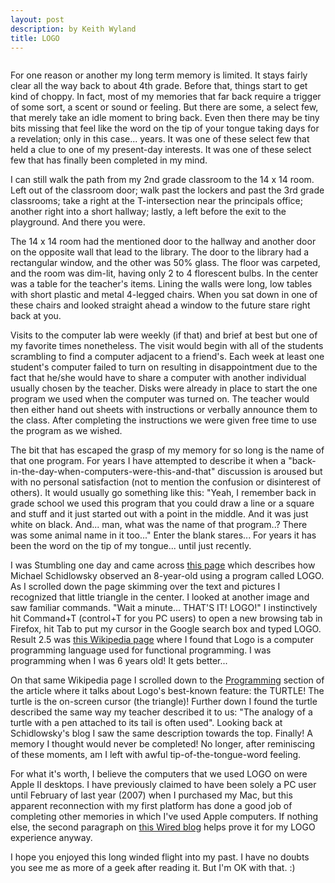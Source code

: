 ```yaml
---
layout: post
description: by Keith Wyland
title: LOGO
---
```


<img alt="" border="0" src="http://3.bp.blogspot.com/_xoFkROi6080/R4UJax30ocI/AAAAAAAAAbE/IeFxMmnrvwg/s320/logo40.jpg" style="cursor: pointer; display: block; margin: 0px auto 10px; text-align: center;" />

For one reason or another my long term memory is limited. It stays fairly clear all the way back to about 4th grade. Before that, things start to get kind of choppy. In fact, most of my memories that far back require a trigger of some sort, a scent or sound or feeling. But there are some, a select few, that merely take an idle moment to bring back. Even then there may be tiny bits missing that feel like the word on the tip of your tongue taking days for a revelation; only in this case... years. It was one of these select few that held a clue to one of my present-day interests. It was one of these select few that has finally been completed in my mind.

I can still walk the path from my 2nd grade classroom to the 14 x 14 room. Left out of the classroom door; walk past the lockers and past the 3rd grade classrooms; take a right at the T-intersection near the principals office; another right into a short hallway; lastly, a left before the exit to the playground. And there you were.

The 14 x 14 room had the mentioned door to the hallway and another door on the opposite wall that lead to the library. The door to the library had a rectangular window, and the other was 50% glass. The floor was carpeted, and the room was dim-lit, having only 2 to 4 florescent bulbs. In the center was a table for the teacher's items. Lining the walls were long, low tables with short plastic and metal 4-legged chairs. When you sat down in one of these chairs and looked straight ahead a window to the future stare right back at you.

Visits to the computer lab were weekly (if that) and brief at best but one of my favorite times nonetheless. The visit would begin with all of the students scrambling to find a computer adjacent to a friend's. Each week at least one student's computer failed to turn on resulting in disappointment due to the fact that he/she would have to share a computer with another individual usually chosen by the teacher. Disks were already in place to start the one program we used when the computer was turned on. The teacher would then either hand out sheets with instructions or verbally announce them to the class. After completing the instructions we were given free time to use the program as we wished.

The bit that has escaped the grasp of my memory for so long is the name of that one program. For years I have attempted to describe it when a "back-in-the-day-when-computers-were-this-and-that" discussion is aroused but with no personal satisfaction (not to mention the confusion or disinterest of others). It would usually go something like this: "Yeah, I remember back in grade school we used this program that you could draw a line or a square and stuff and it just started out with a point in the middle. And it was just white on black. And... man, what was the name of that program..? There was some animal name in it too..." Enter the blank stares... For years it has been the word on the tip of my tongue... until just recently.

I was Stumbling one day and came across <a href="http://www.cs.nyu.edu/~michaels/blog/?p=15">this page</a> which describes how Michael Schidlowsky observed an 8-year-old using a program called LOGO. As I scrolled down the page skimming over the text and pictures I recognized that little triangle in the center. I looked at another image and saw familiar commands. "Wait a minute... THAT'S IT! LOGO!" I instinctively hit Command+T (control+T for you PC users) to open a new browsing tab in Firefox, hit Tab to put my cursor in the Google search box and typed LOGO. Result 2.5 was <a href="http://en.wikipedia.org/wiki/Logo_%28programming_language%29">this Wikipedia page</a> where I found that Logo is a computer programming language used for functional programming. I was programming when I was 6 years old! It gets better...

On that same Wikipedia page I scrolled down to the <a href="http://en.wikipedia.org/wiki/Logo_%28programming_language%29#Programming">Programming</a> section of the article where it talks about Logo's best-known feature: the TURTLE! The turtle is the on-screen cursor (the triangle)! Further down I found the turtle described the same way my teacher described it to us: "The analogy of a turtle with a pen attached to its tail is often used". Looking back at Schidlowsky's blog I saw the same description towards the top. Finally! A memory I thought would never be completed! No longer, after reminiscing of these moments, am I left with awful tip-of-the-tongue-word feeling.

For what it's worth, I believe the computers that we used LOGO on were Apple II desktops. I have previously claimed to have been solely a PC user until February of last year (2007) when I purchased my Mac, but this apparent reconnection with my first platform has done a good job of completing other memories in which I've used Apple computers. If nothing else, the second paragraph on <a href="http://blog.wired.com/wiredscience/2007/10/forward-40-wher.html">this Wired blog</a> helps prove it for my LOGO experience anyway.

I hope you enjoyed this long winded flight into my past. I have no doubts you see me as more of a geek after reading it. But I'm OK with that. :)
